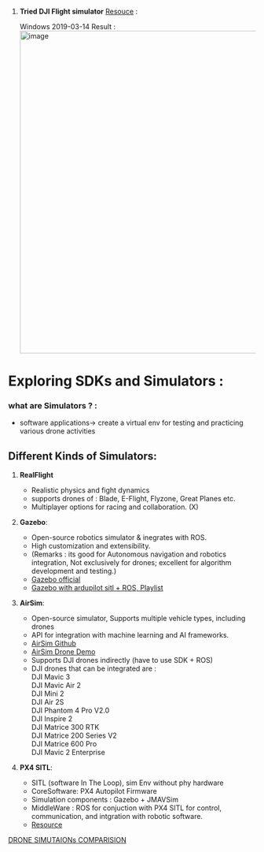1. **Tried DJI Flight simulator** [Resouce](https://www.dji.com/global/downloads/products/simulator) :
   
   Windows 2019-03-14 
   Result :  <img width="655" alt="image" src="https://github.com/AbhishekSharma6903/The-Drones/assets/99632495/a139535b-a2c9-4ec3-b748-212d9c736d8d">


# Exploring SDKs and Simulators :
### what are Simulators ? :
 - software applications-> create a virtual env for testing and practicing various drone activities 

## Different Kinds of Simulators:
  1. **RealFlight**
       - Realistic physics and fight dynamics
       - supports drones of : Blade, E-Flight, Flyzone, Great Planes etc.
       - Multiplayer options for racing and collaboration.
         (X)
  2. **Gazebo**:
       - Open-source robotics simulator & inegrates with ROS.
       - High customization and extensibility.
       - (Remarks : its good for Autonomous navigation and robotics integration, Not exclusively for drones; excellent for algorithm development and testing.)
       - [Gazebo official](https://gazebosim.org/docs/harmonic/install_windows_src)
       - [Gazebo with ardupilot sitl + ROS, Playlist](https://www.youtube.com/playlist?list=PLOwfLV1PFHmjPMg3aoUcH6RXyUnsXJKIt)

  3. **AirSim**:
       - Open-source simulator, Supports multiple vehicle types, including drones
       - API for integration with machine learning and AI frameworks.
       - [AirSim Github](https://github.com/microsoft/AirSim?tab=readme-ov-file)
       - [AirSim Drone Demo](https://youtu.be/-WfTr1-OBGQ?si=6ogs8CB8A4pIOmod)
       - Supports DJI drones indirectly (have to use SDK + ROS)
       - DJI drones that can be integrated are :  
               DJI Mavic 3  
DJI Mavic Air 2  
DJI Mini 2  
DJI Air 2S  
DJI Phantom 4 Pro V2.0  
DJI Inspire 2  
DJI Matrice 300 RTK  
DJI Matrice 200 Series V2  
DJI Matrice 600 Pro  
DJI Mavic 2 Enterprise

  4. **PX4 SITL**:
      - SITL (software In The Loop), sim Env without phy hardware
      - CoreSoftware: PX4 Autopilot Firmware
      - Simulation components : Gazebo + JMAVSim
      - MiddleWare : ROS for conjuction with PX4 SITL for control, communication, and intgration with robotic software.
      - [Resource](https://docs.px4.io/main/en/simulation/index.html)

[DRONE SIMUTAIONs COMPARISION](https://youtu.be/f6SLB0RPmnc?si=rAIaOTAUCFYJlyrg)
